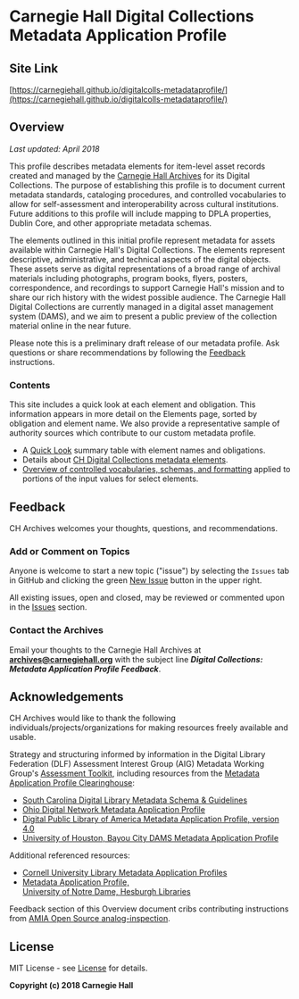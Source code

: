 # Carnegie Hall Digital Collections Metadata Application Profile

## Site Link

[https://carnegiehall.github.io/digitalcolls-metadataprofile/](https://carnegiehall.github.io/digitalcolls-metadataprofile/)

## Overview

*Last updated: April 2018*

This profile describes metadata elements for item-level asset records created and managed by the [Carnegie Hall Archives](https://www.carnegiehall.org/About/History) for its Digital Collections. The purpose of establishing this profile is to document current metadata standards, cataloging procedures, and controlled vocabularies to allow for self-assessment and interoperability across cultural institutions. Future additions to this profile will include mapping to DPLA properties, Dublin Core, and other appropriate metadata schemas. 

The elements outlined in this initial profile represent metadata for assets available within Carnegie Hall's Digital Collections. The elements represent descriptive, administrative, and technical aspects of the digital objects. These assets serve as digital representations of a broad range of archival materials including photographs, program books, flyers, posters, correspondence, and recordings to support Carnegie Hall's mission and to share our rich history with the widest possible audience. The Carnegie Hall Digital Collections are currently managed in a digital asset management system (DAMS), and we aim to present a public preview of the collection material online in the near future.

Please note this is a preliminary draft release of our metadata profile. Ask questions or share recommendations by following the [Feedback](/README.md#feedback) instructions.

### Contents

This site includes a quick look at each element and obligation. This information appears in more detail on the Elements page, sorted by obligation and element name. We also provide a representative sample of authority sources which contribute to our custom metadata profile.

- A [Quick Look](/quicklook.md) summary table with element names and obligations.
- Details about [CH Digital Collections metadata elements](/elements.md).
- [Overview of controlled vocabularies, schemas, and formatting](/controlledvocabs.md) applied to portions of the input values for select elements.

## Feedback

CH Archives welcomes your thoughts, questions, and recommendations. 

### Add or Comment on Topics

Anyone is welcome to start a new topic ("issue") by selecting the `Issues` tab in GitHub and clicking the green [New Issue](https://github.com/CarnegieHall/digitalcolls-metadataprofile/issues) button in the upper right.

All existing issues, open and closed, may be reviewed or commented upon in the [Issues](https://github.com/CarnegieHall/digitalcolls-metadataprofile/issues) section.

### Contact the Archives

Email your thoughts to the Carnegie Hall Archives at **archives@carnegiehall.org** with the subject line ***Digital Collections: Metadata Application Profile Feedback***.

## Acknowledgements

CH Archives would like to thank the following individuals/projects/organizations for making resources freely available and usable.

Strategy and structuring informed by information in the Digital Library Federation (DLF) Assessment Interest Group (AIG) Metadata Working Group's [Assessment Toolkit](https://dlfmetadataassessment.github.io/), including resources from the [Metadata Application Profile Clearinghouse](https://dlfmetadataassessment.github.io/MetadataSpecsClearinghouse/):

- [South Carolina Digital Library Metadata Schema & Guidelines](https://github.com/DLFMetadataAssessment/MetadataSpecsClearinghouse/blob/master/assets/data/SCDLMetadataSchema_2016.pdf)
- [Ohio Digital Network Metadata Application Profile](https://github.com/DLFMetadataAssessment/MetadataSpecsClearinghouse/blob/master/assets/data/ODN_MAP.pdf)
- [Digital Public Library of America Metadata Application Profile, version 4.0](https://github.com/DLFMetadataAssessment/MetadataSpecsClearinghouse/blob/master/assets/data/DPLA-MAPv4.pdf)
- [University of Houston, Bayou City DAMS Metadata Application Profile](https://github.com/DLFMetadataAssessment/MetadataSpecsClearinghouse/blob/master/assets/data/BCDAMS-MAP.pdf)

Additional referenced resources:
- [Cornell University Library Metadata Application Profiles](https://confluence.cornell.edu/display/mwgweb/CUL+Metadata+Application+Profiles)
- [Metadata	Application	Profile,	
University	of	Notre	Dame,	Hesburgh	Libraries](http://cds.library.nd.edu/expertise/documents/MetadataApplicationProfile_Final.pdf)

Feedback section of this Overview document cribs contributing instructions from [AMIA Open Source analog-inspection](https://github.com/amiaopensource/analog-inspection/blob/master/README.md). 

## License

MIT License - see [License](/LICENSE.md) for details.

**Copyright (c) 2018 Carnegie Hall**
